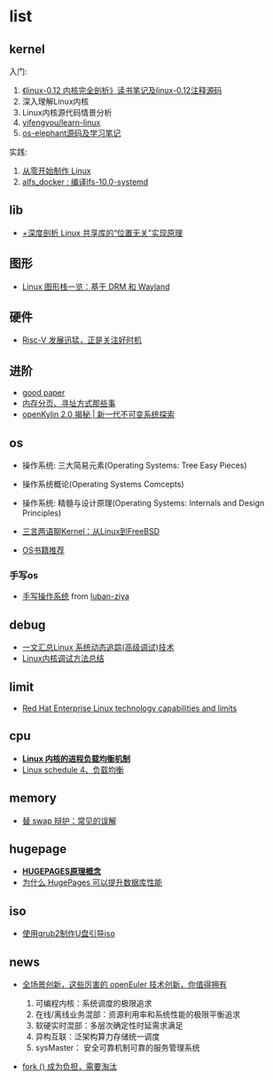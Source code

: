 # list
## kernel
入门:
1. [《linux-0.12 内核完全剖析》读书笔记及linux-0.12注释源码](https://github.com/yifengyou/linux-0.12)
1. 深入理解Linux内核
1. Linux内核源代码情景分析
1. [yifengyou/learn-linux](https://github.com/yifengyou/learn-linux)
1. [os-elephant源码及学习笔记](https://github.com/yifengyou/os-elephant)

实践:
1. [从零开始制作 Linux](https://juejin.im/entry/6844903600305635335)
1. [alfs_docker : 编译lfs-10.0-systemd](https://gitee.com/chenhao/alfs_docker)

## lib
- [+深度剖析 Linux 共享库的“位置无关”实现原理](https://tinylab.org/shlib-pic/)

## 图形
- [Linux 图形栈一览：基于 DRM 和 Wayland](https://tinylab.org/linux-graphics-stack-overview#author-footer)

## 硬件
- [Risc-V 发展迅猛，正是关注好时机](https://tinylab.org/riscv-overview/)

## 进阶
- [good paper](https://people.freebsd.org/~lstewart/articles/)
- [内存分页、寻址方式那些事](https://www.jianshu.com/p/b29dedb246d1)
- [openKylin 2.0 揭秘 | 新一代不可变系统探索](https://www.oschina.net/news/274942)

## os
- 操作系统: 三大简易元素(Operating Systems: Tree Easy Pieces)
- 操作系统概论(Operating Systems Comcepts)
- 操作系统: 精髓与设计原理(Operating Systems: Internals and Design Principles)

- [三言两语聊Kernel：从Linux到FreeBSD](http://laoar.github.io/blogs/325/)
- [OS书籍推荐](https://www.junmajinlong.com/os/index/)

### 手写os
- [手写操作系统](https://www.eet-china.com/mp/a163987.html) from [luban-ziya](https://gitee.com/luban-ziya/projects)

## debug
- [一文汇总Linux 系统动态追踪(高级调试)技术](http://news.eeworld.com.cn/mp/ymc/a85336.jspx)
- [Linux内核调试方法总结](https://www.cnblogs.com/alantu2018/p/8997149.html)

## limit
- [Red Hat Enterprise Linux technology capabilities and limits](https://access.redhat.com/articles/rhel-limits)

## cpu
- [**Linux 内核的进程负载均衡机制**](https://xie.infoq.cn/article/2b87af0078fe356a0445a201b)
- [Linux schedule 4、负载均衡](https://blog.csdn.net/pwl999/article/details/78817905)

## memory
- [替 swap 辩护：常见的误解](https://farseerfc.me/zhs/in-defence-of-swap.html)

## hugepage
- [**HUGEPAGES原理概念**](https://ustack.io/2019-11-21-Linux%E4%B9%8Bhugepages%E5%8E%9F%E7%90%86%E6%A6%82%E5%BF%B5.html)
- [为什么 HugePages 可以提升数据库性能](https://draveness.me/whys-the-design-linux-hugepages/)

## iso
- [使用grub2制作U盘引导iso](http://xstarcd.github.io/wiki/Linux/boot-multiple-iso-from-usb-via-grub2-using-linux.html)

## news
- [全场景创新，这些厉害的 openEuler 技术创新，你值得拥有](https://linux.cn/article-15435-1.html)

	1. 可编程内核：系统调度的极限追求
	1. 在线/离线业务混部：资源利用率和系统性能的极限平衡追求
	1. 软硬实时混部：多层次确定性时延需求满足
	1. 异构互联：泛架构算力存储统一调度
	1. sysMaster： 安全可靠机制可靠的服务管理系统
- [fork () 成为负担，需要淘汰](https://www.oschina.net/news/105857/a-fork-in-the-road)